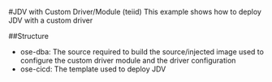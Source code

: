 #JDV with Custom Driver/Module (teiid)
This example shows how to deploy JDV with a custom driver

##Structure
 * ose-dba: The source required to build the source/injected image used to configure the custom driver module and the driver configuration
 * ose-cicd: The template used to deploy JDV
